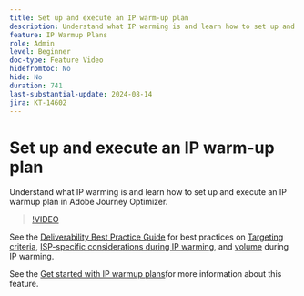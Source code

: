 ```yaml
---
title: Set up and execute an IP warm-up plan
description: Understand what IP warming is and learn how to set up and execute an IP warmup plan in Adobe Journey Optimizer.
feature: IP Warmup Plans
role: Admin
level: Beginner
doc-type: Feature Video
hidefromtoc: No
hide: No
duration: 741
last-substantial-update: 2024-08-14
jira: KT-14602
---
```


# Set up and execute an IP warm-up plan

Understand what IP warming is and learn how to set up and execute an IP warmup plan in Adobe Journey Optimizer.

>[!VIDEO](https://video.tv.adobe.com/v/3432637/?learn=on)

See the [Deliverability Best Practice Guide](https://experienceleague.adobe.com/en/docs/deliverability-learn/deliverability-best-practice-guide/introduction) for best practices on [Targeting criteria](https://experienceleague.adobe.com/en/docs/deliverability-learn/deliverability-best-practice-guide/transition-process/targeting-criteria), [ISP-specific considerations during IP warming](https://experienceleague.adobe.com/en/docs/deliverability-learn/deliverability-best-practice-guide/transition-process/isp-specific-considerations-during-ip-warming), and [volume](https://experienceleague.adobe.com/en/docs/deliverability-learn/deliverability-best-practice-guide/transition-process/volume) during IP warming.

See the [Get started with IP warmup plans](https://experienceleague.adobe.com/en/docs/journey-optimizer/using/configuration/implement-ip-warmup-plan/ip-warmup-gs)for more information about this feature.
